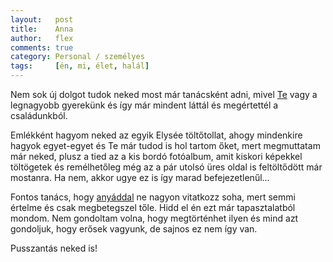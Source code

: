 ```yaml
---
layout:   post
title:    Anna
author:   flex
comments: true
category: Personal / személyes
tags:     [én, mi, élet, halál]
---
```


Nem sok új dolgot tudok neked most már tanácsként adni, mivel [Te](https://anna.fleischmann.hu/) vagy a legnagyobb gyerekünk és így már mindent láttál és megértettél a családunkból.

Emlékként hagyom neked az egyik Elysée töltőtollat, ahogy mindenkire hagyok egyet-egyet és Te már tudod is hol tartom őket, mert megmuttatam már neked, plusz a tied az a kis bordó fotóalbum, amit kiskori képekkel töltögetek és remélhetőleg még az a pár utolsó üres oldal is feltöltődött már mostanra. Ha nem, akkor ugye ez is így marad befejezetlenűl... 

Fontos tanács, hogy [anyáddal](https://hajnalka.fleischmann.hu/) ne nagyon vitatkozz soha, mert semmi értelme és csak megbetegszel tőle. Hidd el én ezt már tapasztalatból mondom. Nem gondoltam volna, hogy megtörténhet ilyen és mind azt gondoljuk, hogy erősek vagyunk, de sajnos ez nem így van.

Pusszantás neked is!